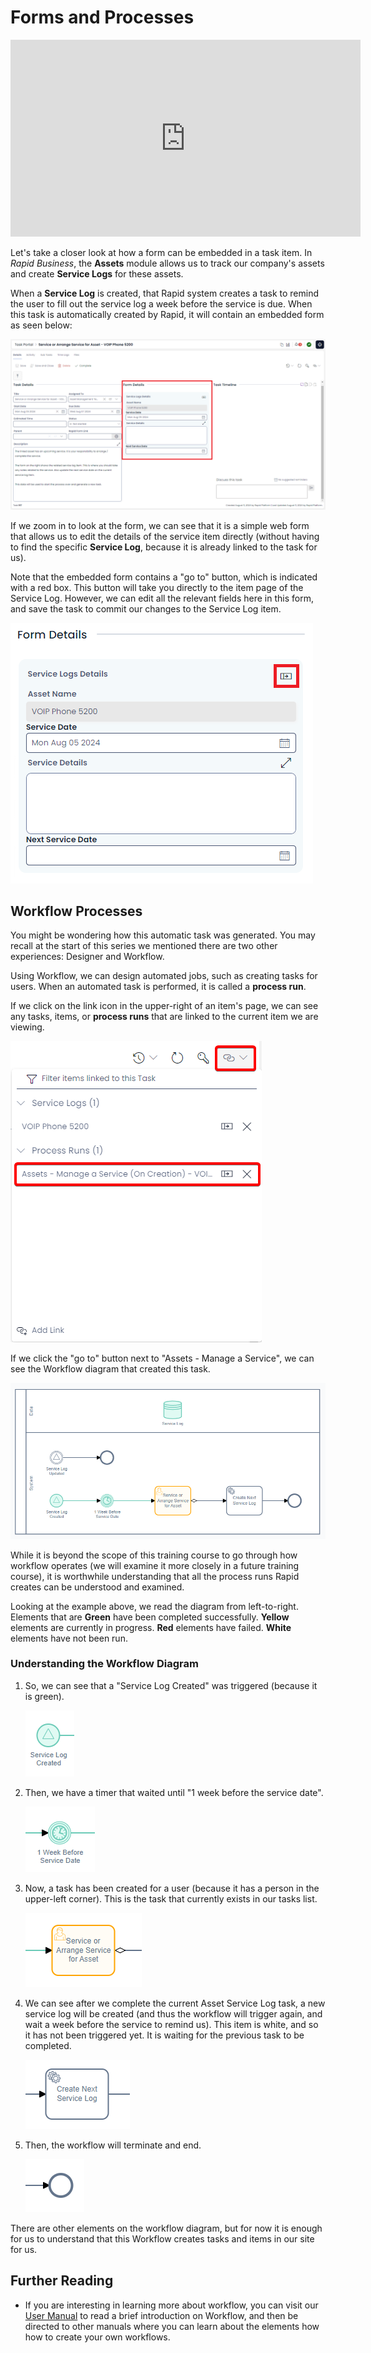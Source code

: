 # Forms and Processes

<iframe width="560" height="315" src="https://www.youtube.com/watch?v=T8iFlrw80ig&list=PLE-vqQfUUbCKxRPhe5ZHAkgD9qlZhIpUJ&index=5" title="YouTube video player" frameborder="0" allow="accelerometer; autoplay; clipboard-write; encrypted-media; gyroscope; picture-in-picture; web-share" allowfullscreen></iframe>

Let's take a closer look at how a form can be embedded in a task item. In *Rapid Business*, the **Assets** module allows us to track our company's assets and create **Service Logs** for these assets.

When a **Service Log** is created, that Rapid system creates a task to remind the user to fill out the service log a week before the service is due. When this task is automatically created by Rapid, it will contain an embedded form as seen below:

![A full page example of the Service Log task that is created in Rapid standard. The screenshot is annotated with a red box to highlight the location of the embedded form.](<task all.png>)

If we zoom in to look at the form, we can see that it is a simple web form that allows us to edit the details of the service item directly (without having to find the specific **Service Log**, because it is already linked to the task for us).

Note that the embedded form contains a "go to" button, which is indicated with a red box. This button will take you directly to the item page of the Service Log. However, we can edit all the relevant fields here in this form, and save the task to commit our changes to the Service Log item.

![An embedded form. This is simply a zoomed-in image taken from the previous screenshot. The title reads: "Form Details". It contains a subtitle that reads "Service Logs Details" and a "goto" button on the right. There "Asset Name" is a field that cannot be edited, because it is a greyed-out subquery. Below this field are the "Service Date", "Service Details" and "Next Service Date" fields which can be edited.](<task embedded.png>)

## Workflow Processes

You might be wondering how this automatic task was generated. You may recall at the start of this series we mentioned there are two other experiences: Designer and Workflow.

Using Workflow, we can design automated jobs, such as creating tasks for users. When an automated task is performed, it is called a **process run**.

If we click on the link icon in the upper-right of an item's page, we can see any tasks, items, or **process runs** that are linked to the current item we are viewing.

![A screenshot of the linked items submenu. The screenshot is annotated with a red box to highlight the location of the linked items button, and then process run that was used to create the task, titled: "Assets - Manage a Service (on Creation)"](<task linked items.png>)

If we click the "go to" button next to "Assets - Manage a Service", we can see the Workflow diagram that created this task.

![A screenshot of the workflow diagram that created the Assets - Manage a Service task. The elements and what they do are explained in detail below.](<workflow diagram.png>)

While it is beyond the scope of this training course to go through how workflow operates (we will examine it more closely in a future training course), it is worthwhile understanding that all the process runs Rapid creates can be understood and examined.

Looking at the example above, we read the diagram from left-to-right. Elements that are **Green** have been completed successfully. **Yellow** elements are currently in progress. **Red** elements have failed. **White** elements have not been run.

### Understanding the Workflow Diagram

1. So, we can see that a "Service Log Created" was triggered (because it is green).

    ![An element that is coloured green. It is a circle with a triangle inside it - a signal start event. Underneath it is the title "Service Log Created". An arrow protrudes out of the element and goes off-screen to the right.](<workflow start.png>)

2. Then, we have a timer that waited until "1 week before the service date". 

    ![An element that is coloured green. It is several concentric circles, with a clock in the centre. Underneath it is the title "1 Week Before Service Date". The arrow from the previous element is pointing to this element, and a new arrow points from this element off-screen to the right. This chain or flow of arrows continues for all the following images.](<workflow timer.png>)

3. Now, a task has been created for a user (because it has a person in the upper-left corner). This is the task that currently exists in our tasks list.

    ![An element that is coloured yellow. It is a rounded rectangle and has an icon of a man in the upper left of the rectangle. The text inside the rectangle reads: "Service or Arrange Service for Asset".](<workflow task 1.png>)
 
4. We can see after we complete the current Asset Service Log task, a new service log will be created (and thus the workflow will trigger again, and wait a week before the service to remind us). This item is white, and so it has not been triggered yet. It is waiting for the previous task to be completed.

    ![An element that is white. It is a rounded rectangle and has an icon of two cogs in the upper left corner. The text inside the rectangle reads: "Create Next Service Log".](<workflow task 2.png>)

5. Then, the workflow will terminate and end.

    ![An element that is coloured white. It is a circle with a thick outline. Unlike the previous images, there is no arrow leading away from this element. Instead, this is where the diagram terminates.](<workflow end.png>)

There are other elements on the workflow diagram, but for now it is enough for us to understand that this Workflow creates tasks and items in our site for us.

## Further Reading

- If you are interesting in learning more about workflow, you can visit our [User Manual](</docs/Rapid/User%20Manual/Workflow/>) to read a brief introduction on Workflow, and then be directed to other manuals where you can learn about the elements how how to create your own workflows.